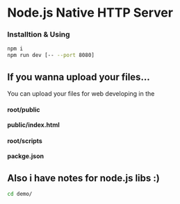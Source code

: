 # Node.js Native HTTP Server

### Installtion & Using

```bash
npm i
npm run dev [-- --port 8080]
```

## If you wanna upload your files...

<div>
<p>You can upload your files for web developing in the</p>
<h4>root/public</h4><strong>public/index.html</strong>
<h4>root/scripts</h4> <strong>packge.json</strong>
</div>

## Also i have notes for node.js libs :)

```bash
cd demo/
```